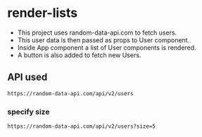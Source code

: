 # render-lists
- This project uses random-data-api.com to fetch users.
- This user data is then passed as props to User component.
- Inside App component a list of User components is rendered.
- A button is also added to fetch new Users.

## API used
```sh
https://random-data-api.com/api/v2/users
```

### specify size
```sh
https://random-data-api.com/api/v2/users?size=5
```
